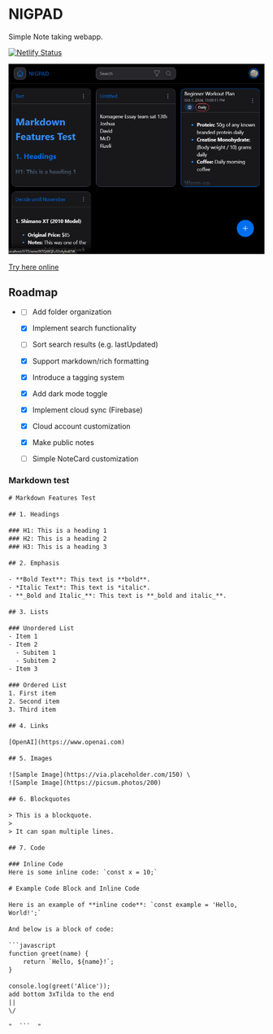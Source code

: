 # NIGPAD
Simple Note taking webapp.

[![Netlify Status](https://api.netlify.com/api/v1/badges/66246e0a-81cc-4054-846c-184e5d9da4de/deploy-status)](https://app.netlify.com/sites/nigpad/deploys)

![screenshot](screenshot.png)



 [Try here online](https://nigpad.netlify.app/)


## Roadmap
- 
    - [ ] Add folder organization
    - [x] Implement search functionality
    - [ ] Sort search results (e.g. lastUpdated)
    - [x] Support markdown/rich formatting
    - [x] Introduce a tagging system  
    - [x] Add dark mode toggle
    - [x] Implement cloud sync (Firebase)
    - [x] Cloud account customization
    - [x] Make public notes
    - [ ] Simple NoteCard customization


### Markdown test

```
# Markdown Features Test

## 1. Headings

### H1: This is a heading 1
### H2: This is a heading 2
### H3: This is a heading 3

## 2. Emphasis

- **Bold Text**: This text is **bold**.
- *Italic Text*: This text is *italic*.
- **_Bold and Italic_**: This text is **_bold and italic_**.

## 3. Lists
 
### Unordered List
- Item 1
- Item 2
  - Subitem 1
  - Subitem 2
- Item 3

### Ordered List
1. First item
2. Second item
3. Third item

## 4. Links

[OpenAI](https://www.openai.com)

## 5. Images

![Sample Image](https://via.placeholder.com/150) \
![Sample Image](https://picsum.photos/200)

## 6. Blockquotes

> This is a blockquote.
> 
> It can span multiple lines.

## 7. Code

### Inline Code
Here is some inline code: `const x = 10;`

# Example Code Block and Inline Code

Here is an example of **inline code**: `const example = 'Hello, World!';`

And below is a block of code:

```javascript
function greet(name) {
    return `Hello, ${name}!`;
}

console.log(greet('Alice'));
add bottom 3xTilda to the end
||
\/
```
`"  ```  "`
